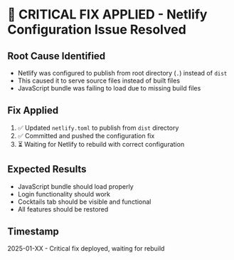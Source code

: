 # 🚨 CRITICAL FIX APPLIED - Netlify Configuration Issue Resolved

## Root Cause Identified
- Netlify was configured to publish from root directory (`.`) instead of `dist`
- This caused it to serve source files instead of built files
- JavaScript bundle was failing to load due to missing build files

## Fix Applied
1. ✅ Updated `netlify.toml` to publish from `dist` directory
2. ✅ Committed and pushed the configuration fix
3. ⏳ Waiting for Netlify to rebuild with correct configuration

## Expected Results
- JavaScript bundle should load properly
- Login functionality should work
- Cocktails tab should be visible and functional
- All features should be restored

## Timestamp
2025-01-XX - Critical fix deployed, waiting for rebuild